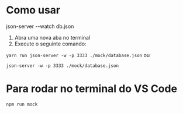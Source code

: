# Como usar

json-server --watch db.json

1. Abra uma nova aba no terminal
2. Execute o seguinte comando:

`yarn run json-server -w -p 3333 ./mock/database.json`
ou

`json-server -w -p 3333 ./mock/database.json`

# Para rodar no terminal do VS Code

`npm run mock`
